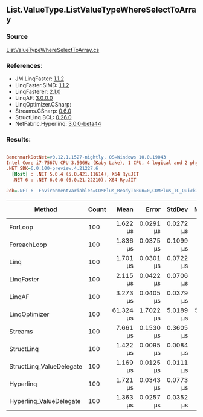 ﻿## List.ValueType.ListValueTypeWhereSelectToArray

### Source
[ListValueTypeWhereSelectToArray.cs](../LinqBenchmarks/List/ValueType/ListValueTypeWhereSelectToArray.cs)

### References:
- JM.LinqFaster: [1.1.2](https://www.nuget.org/packages/JM.LinqFaster/1.1.2)
- LinqFaster.SIMD: [1.1.2](https://www.nuget.org/packages/LinqFaster.SIMD/1.0.3)
- LinqFasterer: [2.1.0](https://www.nuget.org/packages/LinqFasterer/2.1.0)
- LinqAF: [3.0.0.0](https://www.nuget.org/packages/LinqAF/3.0.0.0)
- LinqOptimizer.CSharp: [](https://www.nuget.org/packages/LinqOptimizer.CSharp/)
- Streams.CSharp: [0.6.0](https://www.nuget.org/packages/Streams.CSharp/0.6.0)
- StructLinq.BCL: [0.26.0](https://www.nuget.org/packages/StructLinq/0.26.0)
- NetFabric.Hyperlinq: [3.0.0-beta44](https://www.nuget.org/packages/NetFabric.Hyperlinq/3.0.0-beta44)

### Results:
``` ini

BenchmarkDotNet=v0.12.1.1527-nightly, OS=Windows 10.0.19043
Intel Core i7-7567U CPU 3.50GHz (Kaby Lake), 1 CPU, 4 logical and 2 physical cores
.NET SDK=6.0.100-preview.4.21227.6
  [Host] : .NET 5.0.4 (5.0.421.11614), X64 RyuJIT
  .NET 6 : .NET 6.0.0 (6.0.21.22210), X64 RyuJIT

Job=.NET 6  EnvironmentVariables=COMPlus_ReadyToRun=0,COMPlus_TC_QuickJitForLoops=1,COMPlus_TieredPGO=1  Runtime=.NET 6.0  

```
|                   Method | Count |      Mean |     Error |    StdDev |    Median | Ratio | RatioSD |   Gen 0 | Gen 1 | Gen 2 | Allocated |
|------------------------- |------ |----------:|----------:|----------:|----------:|------:|--------:|--------:|------:|------:|----------:|
|                  ForLoop |   100 |  1.622 μs | 0.0291 μs | 0.0272 μs |  1.616 μs |  1.00 |    0.00 |  5.5237 |     - |     - |     11 KB |
|              ForeachLoop |   100 |  1.836 μs | 0.0375 μs | 0.1099 μs |  1.774 μs |  1.18 |    0.08 |  5.5237 |     - |     - |     11 KB |
|                     Linq |   100 |  1.701 μs | 0.0301 μs | 0.0722 μs |  1.677 μs |  1.11 |    0.06 |  4.0035 |     - |     - |      8 KB |
|               LinqFaster |   100 |  2.115 μs | 0.0422 μs | 0.0706 μs |  2.127 μs |  1.29 |    0.07 |  5.5237 |     - |     - |     11 KB |
|                   LinqAF |   100 |  3.273 μs | 0.0405 μs | 0.0379 μs |  3.280 μs |  2.02 |    0.04 |  5.5084 |     - |     - |     11 KB |
|            LinqOptimizer |   100 | 61.324 μs | 1.7022 μs | 5.0189 μs | 58.243 μs | 42.06 |    1.06 | 74.0356 |     - |     - |    155 KB |
|                  Streams |   100 |  7.661 μs | 0.1530 μs | 0.3605 μs |  7.687 μs |  4.87 |    0.14 |  5.7678 |     - |     - |     12 KB |
|               StructLinq |   100 |  1.422 μs | 0.0095 μs | 0.0084 μs |  1.419 μs |  0.88 |    0.01 |  1.7109 |     - |     - |      4 KB |
| StructLinq_ValueDelegate |   100 |  1.169 μs | 0.0125 μs | 0.0111 μs |  1.166 μs |  0.72 |    0.01 |  1.6575 |     - |     - |      3 KB |
|                Hyperlinq |   100 |  1.721 μs | 0.0343 μs | 0.0773 μs |  1.694 μs |  1.12 |    0.05 |  1.6632 |     - |     - |      3 KB |
|  Hyperlinq_ValueDelegate |   100 |  1.363 μs | 0.0257 μs | 0.0352 μs |  1.351 μs |  0.85 |    0.02 |  1.6632 |     - |     - |      3 KB |
